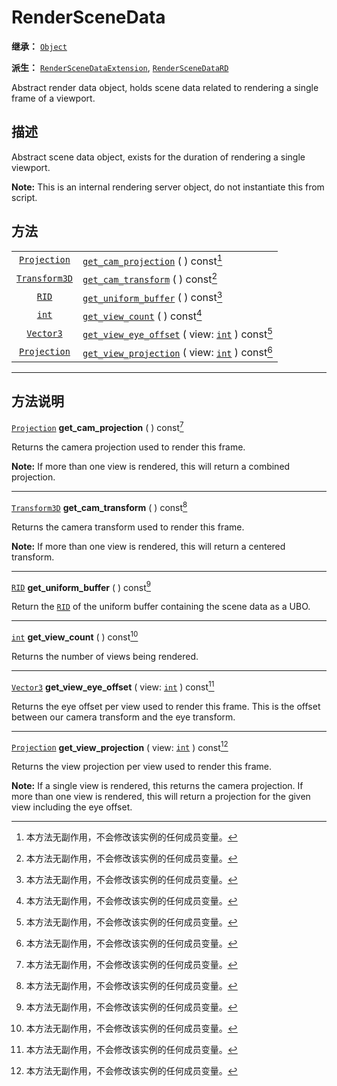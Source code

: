 <!-- ⚠ 请勿编辑本文件 ⚠ -->
<!-- 本文档使用脚本从 WeDot 引擎源码仓库生成。 -->
<!-- 生成脚本：https://github.com/WeDot-Engine/WeDot/tree/4.3/doc/tools/make_md.py； -->
<!-- 原文件：https://github.com/WeDot-Engine/WeDot/tree/4.3/doc/classes/RenderSceneData.xml。 -->

<div id="_class_renderscenedata"></div>

# RenderSceneData

**继承：** [`Object`](class_object.md)

**派生：** [`RenderSceneDataExtension`](class_renderscenedataextension.md), [`RenderSceneDataRD`](class_renderscenedatard.md)

Abstract render data object, holds scene data related to rendering a single frame of a viewport.

## 描述

Abstract scene data object, exists for the duration of rendering a single viewport.

 **Note:** This is an internal rendering server object, do not instantiate this from script.

## 方法

|||
|:-:|:--|
| [`Projection`](class_projection.md)   | [`get_cam_projection`](class_renderscenedata.md#class_renderscenedata_method_get_cam_projection) ( ) const[^const]                               |
| [`Transform3D`](class_transform3d.md) | [`get_cam_transform`](class_renderscenedata.md#class_renderscenedata_method_get_cam_transform) ( ) const[^const]                                 |
| [`RID`](class_rid.md)                 | [`get_uniform_buffer`](class_renderscenedata.md#class_renderscenedata_method_get_uniform_buffer) ( ) const[^const]                               |
| [`int`](class_int.md)                 | [`get_view_count`](class_renderscenedata.md#class_renderscenedata_method_get_view_count) ( ) const[^const]                                       |
| [`Vector3`](class_vector3.md)         | [`get_view_eye_offset`](class_renderscenedata.md#class_renderscenedata_method_get_view_eye_offset) ( view: [`int`](class_int.md) ) const[^const] |
| [`Projection`](class_projection.md)   | [`get_view_projection`](class_renderscenedata.md#class_renderscenedata_method_get_view_projection) ( view: [`int`](class_int.md) ) const[^const] |

<!-- rst-class:: classref-section-separator -->

---

## 方法说明

<div id="_class_renderscenedata_method_get_cam_projection"></div>

[`Projection`](class_projection.md) **get_cam_projection** ( ) const[^const]<div id="class_renderscenedata_method_get_cam_projection"></div>

Returns the camera projection used to render this frame.

 **Note:** If more than one view is rendered, this will return a combined projection.

<!-- rst-class:: classref-item-separator -->

---

<div id="_class_renderscenedata_method_get_cam_transform"></div>

[`Transform3D`](class_transform3d.md) **get_cam_transform** ( ) const[^const]<div id="class_renderscenedata_method_get_cam_transform"></div>

Returns the camera transform used to render this frame.

 **Note:** If more than one view is rendered, this will return a centered transform.

<!-- rst-class:: classref-item-separator -->

---

<div id="_class_renderscenedata_method_get_uniform_buffer"></div>

[`RID`](class_rid.md) **get_uniform_buffer** ( ) const[^const]<div id="class_renderscenedata_method_get_uniform_buffer"></div>

Return the [`RID`](class_rid.md) of the uniform buffer containing the scene data as a UBO.

<!-- rst-class:: classref-item-separator -->

---

<div id="_class_renderscenedata_method_get_view_count"></div>

[`int`](class_int.md) **get_view_count** ( ) const[^const]<div id="class_renderscenedata_method_get_view_count"></div>

Returns the number of views being rendered.

<!-- rst-class:: classref-item-separator -->

---

<div id="_class_renderscenedata_method_get_view_eye_offset"></div>

[`Vector3`](class_vector3.md) **get_view_eye_offset** ( view: [`int`](class_int.md) ) const[^const]<div id="class_renderscenedata_method_get_view_eye_offset"></div>

Returns the eye offset per view used to render this frame. This is the offset between our camera transform and the eye transform.

<!-- rst-class:: classref-item-separator -->

---

<div id="_class_renderscenedata_method_get_view_projection"></div>

[`Projection`](class_projection.md) **get_view_projection** ( view: [`int`](class_int.md) ) const[^const]<div id="class_renderscenedata_method_get_view_projection"></div>

Returns the view projection per view used to render this frame.

 **Note:** If a single view is rendered, this returns the camera projection. If more than one view is rendered, this will return a projection for the given view including the eye offset.

[^virtual]: 本方法通常需要用户覆盖才能生效。
[^const]: 本方法无副作用，不会修改该实例的任何成员变量。
[^vararg]: 本方法除了能接受在此处描述的参数外，还能够继续接受任意数量的参数。
[^constructor]: 本方法用于构造某个类型。
[^static]: 调用本方法无需实例，可直接使用类名进行调用。
[^operator]: 本方法描述的是使用本类型作为左操作数的有效运算符。
[^bitfield]: 这个值是由下列位标志构成位掩码的整数。
[^void]: 无返回值。
